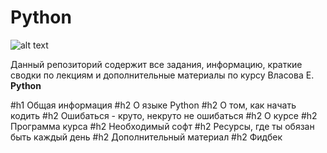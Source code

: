 # Python
![alt text](https://www.python.org/static/community_logos/python-logo-master-v3-TM.png)



Данный репозиторий содержит все задания, информацию, краткие сводки по лекциям и дополнительные материалы по курсу Власова Е. **Python**

#h1 Общая информация
#h2 О языке Python
#h2 О том, как начать кодить
#h2 Ошибаться - круто, некруто не ошибаться
#h2 О курсе
#h2 Программа курса
#h2 Необходимый софт
#h2 Ресурсы, где ты обязан быть каждый день
#h2 Дополнительный материал
#h2 Фидбек
